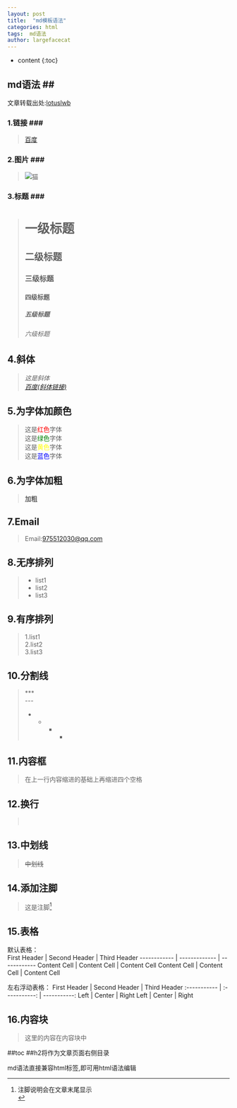```yaml
---
layout: post
title:  "md模板语法"
categories: html
tags:  md语法 
author: largefacecat
---
```


* content
{:toc}
## md语法 ##<br>
文章转载出处:[lotuslwb](https://www.jianshu.com/p/436caf91dd06)
### 1.链接 ###<br>
>	[百度](https://www.baidu.com/)
### 2.图片 ###<br>
>	![猫](https://gss1.bdstatic.com/9vo3dSag_xI4khGkpoWK1HF6hhy/baike/w%3D268%3Bg%3D0/sign=e88ee8c0cd5c1038247ec9c48a2af42e/0eb30f2442a7d933c94b0ca9a64bd11372f0010c.jpg)
### 3.标题 ###<br>
>	# 一级标题 <br>
>	## 二级标题 <br>
>	### 三级标题 <br>
>	#### 四级标题 <br>
>	##### 五级标题 <br>
>	###### 六级标题 <br>
## 4.斜体<br>
>  *这是斜体* <br>
>  *[百度(斜体链接)](https://www.baidu.com/)* <br>
## 5.为字体加颜色<br>
>  这是<label style="color:red">红色</label>字体 <br>
>  这是<label style="color:green">绿色</label>字体 <br>
>  这是<label style="color:yellow">黄色</label>字体 <br>
>  这是<label style="color:blue">蓝色</label>字体 <br>
## 6.为字体加粗<br>
>	**加粗** <br>
## 7.Email<br>
>   Email:<975512030@qq.com> <br>
## 8.无序排列<br>
>  * list1 <br>
>  * list2 <br>
>  * list3 <br>
## 9.有序排列<br>
>  1.list1 <br>
>  2.list2 <br>
>  3.list3 <br>
## 10.分割线<br>
>  *** <br>
>  --- <br>
>  - - - -  <br>
## 11.内容框<br>
>  在上一行内容缩进的基础上再缩进四个空格 <br>
>      
## 12.换行<br>
>  <br>
## 13.中划线<br>
>  ~~中划线~~ <br>
## 14.添加注脚<br>
>  这是注脚[^1] <br>
>  [^1]:注脚说明会在文章末尾显示 <br>
## 15.表格<br>
默认表格：<br>
First Header | Second Header | Third Header
------------ | ------------- | ------------
Content Cell | Content Cell  | Content Cell
Content Cell | Content Cell  | Content Cell

左右浮动表格：
First Header | Second Header | Third Header
:----------- | :-----------: | -----------:
Left         | Center        | Right
Left         | Center        | Right
## 16.内容块<br>
> 这里的内容在内容块中


##toc 
##h2将作为文章页面右侧目录

md语法直接兼容html标签,即可用html语法编辑






